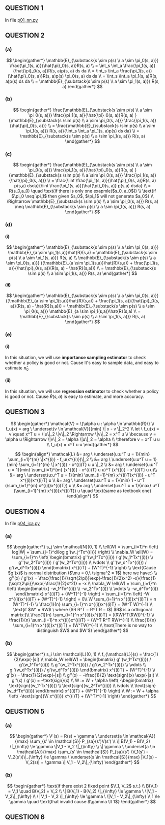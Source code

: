 ## QUESTION 1
In file [p01_nn.py](src/p01_nn.py)
## QUESTION 2
### (a)
$$
\begin{gather*}
\mathbb{E}_{\substack{s \sim p(s) \\ a \sim \pi_0(s, a)}} \frac{\pi_1(s, a)}{\hat{\pi}_0(s, a)}R(s, a) \\
= \int_s \int_a \frac{\pi_1(s, a)}{\hat{\pi}_0(s, a)}R(s, a)p(s, a) ds da \\
= \int_s \int_a \frac{\pi_1(s, a)}{\hat{\pi}_0(s, a)}R(s, a)p(s) \pi_0(s, a) ds da \\
= \int_s \int_a \pi_1(s, a)R(s, a)p(s) ds da \\
= \mathbb{E}_{\substack{s \sim p(s) \\ a \sim \pi_1(s, a)}} R(s, a)
\end{gather*}
$$
### (b)
$$
\begin{gather*}
    \frac{\mathbb{E}_{\substack{s \sim p(s) \\ a \sim \pi_0(s, a)}} \frac{\pi_1(s, a)}{\hat{\pi}_0(s, a)}R(s, a) }{\mathbb{E}_{\substack{s \sim p(s) \\ a \sim \pi_0(s, a)}} \frac{\pi_1(s, a)}{\hat{\pi}_0(s, a)}} \\
    = \frac{\mathbb{E}_{\substack{s \sim p(s) \\ a \sim \pi_1(s, a)}} R(s, a)}{\int_s \int_a \pi_1(s, a)p(s) ds da} \\
    = \mathbb{E}_{\substack{s \sim p(s) \\ a \sim \pi_1(s, a)}} R(s, a)
\end{gather*}
$$
### (c)
$$
\begin{gather*}
    \frac{\mathbb{E}_{\substack{s \sim p(s) \\ a \sim \pi_0(s, a)}} \frac{\pi_1(s, a)}{\hat{\pi}_0(s, a)}R(s, a) }{\mathbb{E}_{\substack{s \sim p(s) \\ a \sim \pi_0(s, a)}} \frac{\pi_1(s, a)}{\hat{\pi}_0(s, a)}} \\
    = \frac{\iint \frac{\pi_1(s, a)}{\hat{\pi}_0(s, a)}R(s, a) p(s,a) dsda}{\iint \frac{\pi_1(s, a)}{\hat{\pi}_0(s, a)} p(s,a) dsda} \\
    = R(s_0,a_0) \quad \text{if there is only one exapmle($s_0, a_0$)} \\
    \text{if $\pi_0 \neq \pi_1$ then given $s_0$, $\pi_1$ will not generate $a_0$} \\
     \Rightarrow \mathbb{E}_{\substack{s \sim p(s) \\ a \sim \pi_0(s, a)}} R(s, a) \neq \mathbb{E}_{\substack{s \sim p(s) \\ a \sim \pi_1(s, a)}} R(s, a)
\end{gather*}
$$
### (d)
#### (i)
$$
\begin{gather*}
    \mathbb{E}_{\substack{s \sim p(s) \\ a \sim \pi_0(s, a)}} \mathbb{E}_{a \sim \pi_1(s,a)}\hat{R}(s,a) = \mathbb{E}_{\substack{s \sim p(s) \\ a \sim \pi_1(s, a)}} R(s, a) \\
    \mathbb{E}_{\substack{s \sim p(s) \\ a \sim \pi_0(s, a)}} ((\mathbb{E}_{a \sim \pi_1(s,a)}\hat{R}(s,a)) + \frac{\pi_1(s, a)}{\hat{\pi}_0(s, a)}(R(s, a) - \hat{R}(s,a))) \\
     = \mathbb{E}_{\substack{s \sim p(s) \\ a \sim \pi_1(s, a)}} R(s, a)    
\end{gather*}
$$
#### (ii)
$$
\begin{gather*}
    \mathbb{E}_{\substack{s \sim p(s) \\ a \sim \pi_0(s, a)}} ((\mathbb{E}_{a \sim \pi_1(s,a)}\hat{R}(s,a)) + \frac{\pi_1(s, a)}{\hat{\pi}_0(s, a)}(R(s, a) - \hat{R}(s,a))) = \mathbb{E}_{\substack{s \sim p(s) \\ a \sim \pi_0(s, a)}} \mathbb{E}_{a \sim \pi_1(s,a)}\hat{R}(s,a) \\
    = \mathbb{E}_{\substack{s \sim p(s) \\ a \sim \pi_1(s, a)}} R(s, a)  
\end{gather*}
$$
### (e)
#### (i)
In this situation, we will use **importance sampling estimator** to check whether a policy is good or not. Cause It's easy to sample data, and easy to estimate $\hat{\pi}_0$
#### (ii)
In this situation, we will use **regression estimator** to check whether a policy is good or not. Cause $\hat{R}(s,a)$ is easy to estimate, and more accuracy.

## QUESTION 3
$$
\begin{gather*}
\mathcal{V} = \{\alpha u : \alpha \in \mathbb{R}\} \\
f_u(x) = arg \ \underset{v \in \mathcal{V}}{min} \| x - v \|_2^2 \\
let \ f_u(x) = v \quad x^T u = \|u\|_2 \|v\|_2 \Rightarrow \|v\|_2 = x^T u \\
\because v = \alpha u \Rightarrow \|v\|_2 = \alpha \|u\|_2 = \alpha \\
\therefore v = x^T u u \\
f_u(x) = x^T u u
\end{gather*}
$$

$$
\begin{align*}
\mathcal{L} &= arg \ \underset{u:u^T u = 1}{min} \sum_{i=1}^{m} \|x^{(i)} - f_u(x^{(i)})\|_2 \\
&=  arg \ \underset{u:u^T u = 1}{min} \sum_{i=1}^{m} \| x^{(i)} - x^{(i)T} u u \|_2 \\
&= arg \ \underset{u:u^T u = 1}{min} \sum_{i=1}^{m} (x^{(i)} - x^{(i)T} u u)^T (x^{(i)} - x^{(i)T} u u)\\
&= arg \ \underset{u:u^T u = 1}{min} \sum_{i=1}^{m} x^{(i)T}x^{(i)} - u^T x^{(i)}x^{(i)T} u \\
&= arg \ \underset{u:u^T u = 1}{min} 1 - u^T (\sum_{i=1}^{m} x^{(i)}x^{(i)T}) u \\
&= arg \ \underset{u:u^T u = 1}{max} u^T (\sum_{i=1}^{m} x^{(i)}x^{(i)T}) u  \quad \text{same as textbook one}
\end{align*}
$$

## QUESTION 4
In file [p04_ica.py](src/p04_ica.py)
### (a)
$$
\begin{gather*}
s_j \sim \mathcal{N}(0, 1) \\
\ell(W) = \sum_{i=1}^n \left( log|W| + \sum_{j=1}^d\log g'(w_j^Tx^{(i)}) \right) \\
\nabla_W \ell(W) = \sum_{i=1}^n \left( 
    \begin{bmatrix} g''(w_1^Tx^{(i)}) / g'(w_1^Tx^{(i)}) \\ g''(w_2^Tx^{(i)}) / g'(w_2^Tx^{(i)}) \\ \vdots \\ g''(w_d^Tx^{(i)}) / g'(w_d^Tx^{(i)}) \end{bmatrix} x^{(i)T} + (W^T)^{-1}
\right) \\
\text{Cause $g'(x)$ is normal distribution ($\mu = 0,\ \sigma^2 = 1$) here we have:} \\
g''(x) / g'(x) = \frac{\frac{1}{\sqrt{2\pi}}\exp(-\frac{1}{2}x^2) -x}{\frac{1}{\sqrt{2\pi}}\exp(-\frac{1}{2}x^2)} = -x \\
\nabla_W \ell(W) = \sum_{i=1}^n \left( 
    \begin{bmatrix} -w_1^Tx^{(i)} \\ -w_2^Tx^{(i)} \\ \vdots \\ -w_d^Tx^{(i)}  \end{bmatrix} x^{(i)T} + (W^T)^{-1}
\right) = \sum_{i=1}^n \left( -W x^{(i)}x^{(i)T} + (W^T)^{-1} \right) = 0\\
W \sum_{i=1}^n x^{(i)}x^{(i)T} = n (W^T)^{-1} \\
\frac{1}{n} \sum_{i=1}^n x^{(i)}x^{(i)T} = (W^T W)^{-1} \\
\text{if $W' = RW$ \ where ($R R^T = R^T R = I$) $R$ is a orthigonal matrix:}\\
\frac{1}{n} \sum_{i=1}^n x^{(i)}x^{(i)T} = ((RW)^T(RW))^{-1} \\
\frac{1}{n} \sum_{i=1}^n x^{(i)}x^{(i)T} = (W^T R^T RW)^{-1} \\
\frac{1}{n} \sum_{i=1}^n x^{(i)}x^{(i)T} = (W^TW)^{-1} \\
\text{There is no way to distinguish $W$ and $W'$}
\end{gather*}
$$
### (b)
$$
\begin{gather*}
s_i \sim \mathcal{L}(0, 1) \\
f_{\mathcal{L}}(s) = \frac{1}{2}\exp(-|s|) \\
\nabla_W \ell(W) = \begin{bmatrix} g''(w_1^Tx^{(i)}) / g'(w_1^Tx^{(i)}) \\ g''(w_2^Tx^{(i)}) / g'(w_2^Tx^{(i)}) \\ \vdots \\ g''(w_d^Tx^{(i)}) / g'(w_d^Tx^{(i)}) \end{bmatrix} x^{(i)T} + (W^T)^{-1} \\
g'(x) = \frac{1}{2}\exp(-|s|) \\
g''(x) = -\frac{1}{2} \text{sign}(x) \exp(-|s|) \\
g''(x) / g'(x) = -\text{sign}(x) \\
W := W + \alpha \left( -\begin{bmatrix} \text{sign}(w_1^Tx^{(i)}) \\ \text{sign}(w_2^Tx^{(i)}) \\ \vdots \\ \text{sign}(w_d^Tx^{(i)}) \end{bmatrix} x^{(i)T} + (W^T)^{-1} \right) \\
W := W + \alpha \left( -\text{sign}(W x^{(i)}) x^{(i)T} + (W^T)^{-1} \right)
\end{gather*}
$$

## QEUSTION 5
### (a)
$$
\begin{gather*}
V'(s) = R(s) + \gamma \ \underset{a \in \mathcal{A}}{\max} \sum_{s' \in \mathcal{S}} P_{sa}(s')V(s') \\
\| B(V_1) - B(V_2) \|_{\infty} \le \gamma \|V_1 - V_2 \|_{\infty} \\
\| \gamma \ \underset{a \in \mathcal{A}}{\max} \sum_{s' \in \mathcal{S}} P_{sa}(s') (V_1(s') - V_2(s'))\|_{\infty} \le \gamma \ \underset{s \in \mathcal{S}}{max} |V_1(s) - V_2(s)| = \gamma \| V_1 - V_2\|_{\infty}
\end{gather*}
$$
### (b)

$$
\begin{gather*}
\text{if there exist 2 fixed point $V_1, V_2$ s.t.} \\
B(V_1) = V_1 \quad B(V_2) = V_2 \\
\| B(V_1) - B(V_2) \|_{\infty} \le \gamma \ \|V_1 - V_2\|_{\infty} \\
\| V_1 - V_2 \|_{\infty} \le \gamma \ \|V_1 - V_2\|_{\infty} \\
1 \le \gamma \quad \text{that invalid cause $\gamma \lt 1$}
\end{gather*}
$$
## QUESTION 6
